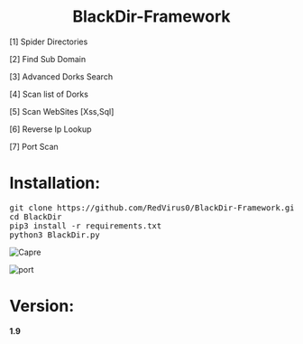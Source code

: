 <h1 align="center">BlackDir-Framework</h1>
 <p>[1] Spider Directories<br></p>
 <p>[2] Find Sub Domain<br></p>
  <p>[3] Advanced Dorks Search </p>
  <p>[4] Scan list of Dorks </p>
 <p>[5] Scan WebSites [Xss,Sql] </p>
 <p>[6] Reverse Ip Lookup </p>
 <p>[7] Port Scan </p>
<h1>Installation:</h1>
<pre>
git clone https://github.com/RedVirus0/BlackDir-Framework.git
cd BlackDir
pip3 install -r requirements.txt
python3 BlackDir.py
</pre>
 

![Capre](https://user-images.githubusercontent.com/46041727/79525630-0b24b600-806c-11ea-8110-9ef686d2e982.PNG)



![port](https://user-images.githubusercontent.com/46041727/79672176-5f4ca900-81d8-11ea-946e-6e8ace99b6d5.PNG)




# Version:
<b><p>1.9</p></b>
